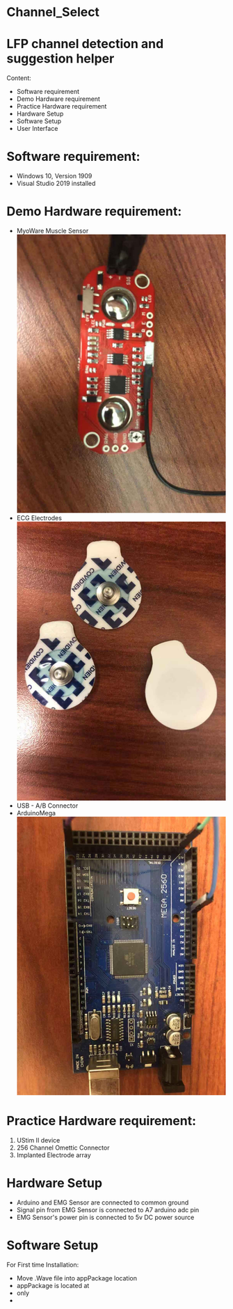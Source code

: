 # Channel_Select
# LFP channel detection and suggestion helper

Content:
- Software requirement
- Demo Hardware requirement
- Practice Hardware requirement
- Hardware Setup
- Software Setup
- User Interface


# Software requirement:

- Windows 10, Version 1909
- Visual Studio 2019 installed

# Demo Hardware requirement:

-  MyoWare Muscle Sensor
![image info](./picture/sensor.jpg)
-  ECG Electrodes
![image info](./picture/pad.jpg)
-  USB - A/B Connector
-  ArduinoMega
![image info](./picture/ardu.jpg)

# Practice Hardware requirement:

1. UStim II device
2. 256 Channel Omettic Connector
3. Implanted Electrode array

# Hardware Setup
- Arduino and EMG Sensor are connected to common ground
- Signal pin from EMG Sensor is connected to A7 arduino adc pin
- EMG Sensor's power pin is connected to 5v DC power source

# Software Setup

For First time Installation:
- Move .Wave file into appPackage location
- appPackage is located at
- only 
- 
